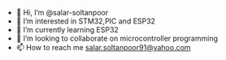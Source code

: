 - 👋 Hi, I’m @salar-soltanpoor
- 👀 I’m interested in STM32,PIC and ESP32
- 🌱 I’m currently learning ESP32
- 💞️ I’m looking to collaborate on microcontroller programming
- 📫 How to reach me salar.soltanpoor91@yahoo.com

<!---
salar-soltanpoor/salar-soltanpoor is a ✨ special ✨ repository because its `README.md` (this file) appears on your GitHub profile.
You can click the Preview link to take a look at your changes.
--->
